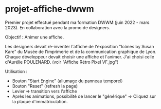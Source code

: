 # projet-affiche-dwwm

Premier projet effectué pendant ma formation DWWM (juin 2022 - mars 2023).
En collaboration avec la promo de designers.

Objectif : Animer une affiche.

Les designers devait ré-inventer l'affiche de l'exposition "Icônes by Susan Kare" du Musée de l'imprimerie et de la communication graphique de Lyon.
Chaque développeur devait choisir une affiche et l'animer.
J'ai choisi celle d'Aurélie POULENARD. (voir "Affiche Rétro Pixel VF.jpg")


Utilisation :

- Bouton "Start Engine" (allumage du panneau temporel)
- Bouton "Reset" (refresh la page)
- Levier => transition vers l'affiche
- Après les animations, possibilité de lancer le "générique" => Cliquez sur la plaque d'immatriculation.

